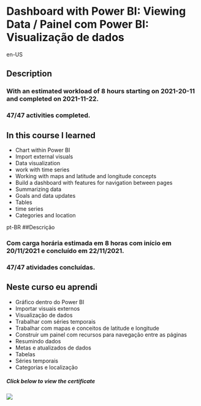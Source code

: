 # Dashboard with Power BI: Viewing Data / Painel com Power BI: Visualização de dados

en-US
## Description
### With an estimated workload of 8 hours starting on 2021-20-11 and completed on 2021-11-22.
### 47/47 activities completed.


## In this course I learned

* Chart within Power BI
* Import external visuals
* Data visualization
* work with time series
* Working with maps and latitude and longitude concepts
* Build a dashboard with features for navigation between pages
* Summarizing data
* Goals and data updates
* Tables
* time series
* Categories and location

pt-BR
##Descrição
### Com carga horária estimada em 8 horas com início em 20/11/2021 e concluído em 22/11/2021.
### 47/47 atividades concluídas.

## Neste curso eu aprendi

* Gráfico dentro do Power BI
* Importar visuais externos
* Visualização de dados
* Trabalhar com séries temporais
* Trabalhar com mapas e conceitos de latitude e longitude
* Construir um painel com recursos para navegação entre as páginas
* Resumindo dados
* Metas e atualizados de dados
* Tabelas
* Séries temporais
* Categorias e localização


##### Click below to view the certificate
[![](https://cdn4.iconfinder.com/data/icons/business-1221/24/Certificate-64.png)](https://cursos.alura.com.br/certificate/wesley-comput/power-bi-visualizando-dados)
